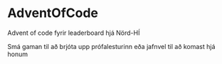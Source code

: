 # AdventOfCode
Advent of code fyrir leaderboard hjá Nörd-HÍ

Smá gaman til að brjóta upp prófalesturinn eða jafnvel til að komast hjá honum
